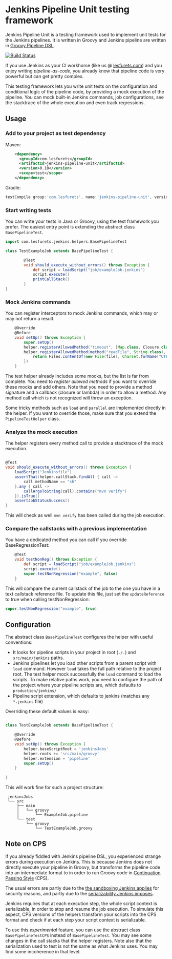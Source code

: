 # Jenkins Pipeline Unit testing framework

Jenkins Pipeline Unit is a testing framework used to implement unit tests for the Jenkins pipelines. It is written in Groovy and Jenkins pipeline are written in [Groovy Pipeline DSL](https://jenkins.io/doc/book/pipeline/).

[![Build Status](https://travis-ci.org/lesfurets/pipeline-test-helper.svg?branch=master)](https://travis-ci.org/lesfurets/pipeline-test-helper)

If you use Jenkins as your CI workhorse (like us @ [lesfurets.com](https://www.lesfurets.com)) and you enjoy writing _pipeline-as-code_, you already know that pipeline code is very powerful but can get pretty complex.

This testing framework lets you write unit tests on the configuration and conditional logic of the pipeline code, by providing a mock execution of the pipeline. You can mock built-in Jenkins commands, job configurations, see the stacktrace of the whole execution and even track regressions.

## Usage

### Add to your project as test dependency

Maven: 

```xml
    <dependency>
      <groupId>com.lesfurets</groupId>
      <artifactId>jenkins-pipeline-unit</artifactId>
      <version>0.10</version>
      <scope>test</scope>
    </dependency>
```

Gradle:

```groovy
testCompile group:'com.lesfurets', name:'jenkins-pipeline-unit', version:'0.10'
```

### Start writing tests

You can write your tests in Java or Groovy, using the test framework you prefer. The easiest entry point is extending the abstract class `BasePipelineTest`.

```groovy
import com.lesfurets.jenkins.helpers.BasePipelineTest

class TestExampleJob extends BasePipelineTest {

        @Test
        void should_execute_without_errors() throws Exception {
            def script = loadScript("job/exampleJob.jenkins")
            script.execute()
            printCallStack()
        }
}

```

### Mock Jenkins commands

You can register interceptors to mock Jenkins commands, which may or may not return a result.

```groovy
    @Override
    @Before
    void setUp() throws Exception {
        super.setUp()
        helper.registerAllowedMethod("timeout", [Map.class, Closure.class], null)
        helper.registerAllowedMethod(method("readFile", String.class), { file ->
            return Files.contentOf(new File(file), Charset.forName("UTF-8"))
        })
    }
```

The test helper already includes some mocks, but the list is far from complete. You need to _register allowed methods_ if you want to override these mocks and add others. Note that you need to provide a method signature and a callback (closure or lambda) in order to allow a method. Any method call which is not recognized will throw an exception.

Some tricky methods such as `load` and `parallel` are implemented directly in the helper. If you want to override those, make sure that you extend the `PipelineTestHelper` class.

### Analyze the mock execution

The helper registers every method call to provide a stacktrace of the mock execution.

```groovy

@Test
void should_execute_without_errors() throws Exception {
    loadScript("Jenkinsfile")
    assertThat(helper.callStack.findAll { call ->
        call.methodName == "sh"
    }.any { call ->
        callArgsToString(call).contains("mvn verify")
    }).isTrue()
    assertJobStatusSuccess()
}

```

This will check as well `mvn verify` has been called during the job execution. 

### Compare the callstacks with a previous implementation

You have a dedicated method you can call if you override BaseRegressionTest:

```groovy
    @Test
    void testNonReg() throws Exception {
        def script = loadScript("job/exampleJob.jenkins")
        script.execute()
        super.testNonRegression("example", false)
    }
```

This will compare the current callstack of the job to the one you have in a text callstack reference file. To update this file, just set the `updateReference` to true when calling testNonRegression:

```groovy
super.testNonRegression("example", true)
```

## Configuration

The abstract class `BasePipelineTest` configures the helper with useful conventions: 

- It looks for pipeline scripts in your project in root (`./.`) and `src/main/jenkins` paths.
- Jenkins pipelines let you load other scripts from a parent script with `load` command. However `load` takes the full path relative to the project root. The test helper mock successfully the `load` command to load the scripts. To make relative paths work, you need to configure the path of the project where your pipeline scripts are, which defaults to `production/jenkins/`
- Pipeline script extension, which defaults to jenkins (matches any `*.jenkins` file)

Overriding these default values is easy:

```groovy

class TestExampleJob extends BasePipelineTest {

    @Override
    @Before
    void setUp() throws Exception {
        helper.baseScriptRoot = 'jenkinsJobs'
        helper.roots += 'src/main/groovy'
        helper.extension = 'pipeline'
        super.setUp()
    }
    
}

```

This will work fine for such a project structure:

```
 jenkinsJobs
 └── src
     ├── main
     │   └── groovy
     │       └── ExampleJob.pipeline
     └── test
         └── groovy
             └── TestExampleJob.groovy
```

## Note on CPS

If you already fiddled with Jenkins pipeline DSL, you experienced strange errors during execution on Jenkins. This is because Jenkins does not directly execute your pipeline in Groovy, but transforms the pipeline code into an intermediate format to in order to run Groovy code in [Continuation Passing Style](https://en.wikipedia.org/wiki/Continuation-passing_style) (CPS).
 
The usual errors are partly due to the [the sandboxing Jenkins applies](https://wiki.jenkins-ci.org/display/JENKINS/Script+Security+Plugin#ScriptSecurityPlugin-GroovySandboxing) for security reasons, and partly due to the [serializability Jenkins imposes](https://github.com/jenkinsci/pipeline-plugin/blob/master/TUTORIAL.md#serializing-local-variables).

Jenkins requires that at each execution step, the whole script context is serializable, in order to stop and resume the job execution. To simulate this aspect, CPS versions of the helpers transform your scripts into the CPS format and check if at each step your script context is serializable. 

To use this _*experimental*_ feature, you can use the abstract class `BasePipelineTestCPS` instead of `BasePipelineTest`. You may see some changes in the call stacks that the helper registers. Note also that the serialization used to test is not the same as what Jenkins uses. You may find some incoherence in that level.

